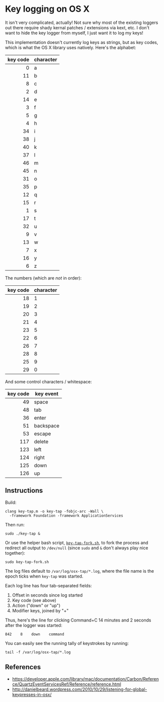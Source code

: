 # Key logging on OS X

It isn't very complicated, actually! Not sure why most of the existing loggers out there require shady kernal patches / extensions via kext, etc. I don't want to hide the key logger from myself, I just want it to log my keys!

This implementation doesn't currently log keys as strings, but as key codes, which is what the OS X library uses natively. Here's the alphabet:

| key code | character |
|---------:|-----------|
| 0        | a |
| 11       | b |
| 8        | c |
| 2        | d |
| 14       | e |
| 3        | f |
| 5        | g |
| 4        | h |
| 34       | i |
| 38       | j |
| 40       | k |
| 37       | l |
| 46       | m |
| 45       | n |
| 31       | o |
| 35       | p |
| 12       | q |
| 15       | r |
| 1        | s |
| 17       | t |
| 32       | u |
| 9        | v |
| 13       | w |
| 7        | x |
| 16       | y |
| 6        | z |

The numbers (which are _not_ in order):

| key code | character |
|---------:|-----------|
| 18       | 1 |
| 19       | 2 |
| 20       | 3 |
| 21       | 4 |
| 23       | 5 |
| 22       | 6 |
| 26       | 7 |
| 28       | 8 |
| 25       | 9 |
| 29       | 0 |

And some control characters / whitespace:

| key code | key event |
|---------:|-----------|
| 49       | space |
| 48       | tab |
| 36       | enter |
| 51       | backspace |
| 53       | escape |
| 117      | delete |
| 123      | left |
| 124      | right |
| 125      | down |
| 126      | up |


## Instructions

Build:

    clang key-tap.m -o key-tap -fobjc-arc -Wall \
      -framework Foundation -framework ApplicationServices

Then run:

    sudo ./key-tap &

Or use the helper bash script, [`key-tap-fork.sh`](key-tap-fork.sh), to fork the process and redirect all output to `/dev/null` (since `sudo` and `&` don't always play nice together):

    sudo key-tap-fork.sh

The log files default to `/var/log/osx-tap/*.log`, where the file name is the epoch ticks when `key-tap` was started.

Each log line has four tab-separated fields:

1. Offset in seconds since log started
2. Key code (see above)
3. Action ("down" or "up")
4. Modifier keys, joined by "+"

Thus, here's the line for clicking Command+C 14 minutes and 2 seconds after the logger was started:

    842    8    down    command

You can easily see the running tally of keystrokes by running:

    tail -f /var/log/osx-tap/*.log


## References

* https://developer.apple.com/library/mac/documentation/Carbon/Reference/QuartzEventServicesRef/Reference/reference.html
* http://danielbeard.wordpress.com/2010/10/29/listening-for-global-keypresses-in-osx/
